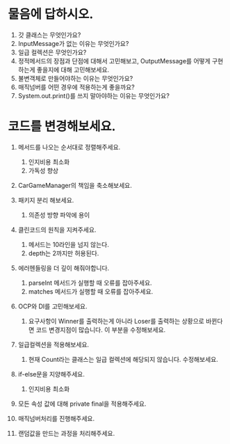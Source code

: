 # 물음에 답하시오.
1. 갓 클래스는 무엇인가요?
2. InputMessage가 없는 이유는 무엇인가요?
3. 일급 컬렉션은 무엇인가요?
4. 정적메서드의 장점과 단점에 대해서 고민해보고, OutputMessage를 어떻게 구현하는게 좋을지에 대해 고민해보세요.
5. 불변객체로 만들어야하는 이유는 무엇인가요?
6. 매직넘버를 어떤 경우에 적용하는게 좋을까요?
7. System.out.print()를 쓰지 말아야하는 이유는 무엇인가요?

# 코드를 변경해보세요.
1. 메서드를 나오는 순서대로 정렬해주세요.
    1. 인지비용 최소화
    2. 가독성 향상

2. CarGameManager의 책임을 축소해보세요.

3. 패키지 분리 해보세요.
    1. 의존성 방향 파악에 용이

4. 클린코드의 원칙을 지켜주세요.
    1. 메서드는 10라인을 넘지 않는다.
    2. depth는 2까지만 허용된다.

5. 에러헨들링을 더 깊이 해줘야합니다.
    1. parseInt 메서드가 실행할 때 오류를 잡아주세요.
    2. matches 메서드가 실행할 때 오류를 잡아주세요.

6. OCP와 DI를 고민해보세요.
    1. 요구사항이 Winner를 출력하는게 아니라 Loser를 출력하는 상황으로 바뀐다면 코드 변경지점이 많습니다. 이 부분을 수정해보세요.

7. 일급컬렉션을 적용해보세요.
    1. 현재 Count라는 클래스는 일급 컬렉션에 해당되지 않습니다. 수정해보세요.

8. if-else문을 지양해주세요.
    1. 인지비용 최소화

9. 모든 속성 값에 대해 private final을 적용해주세요.

10. 매직넘버처리를 진행해주세요.

11. 랜덤값을 만드는 과정을 처리해주세요.
